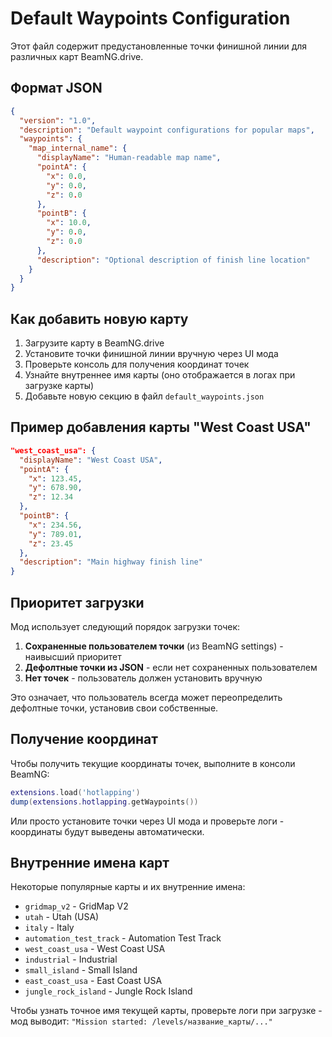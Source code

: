 # Default Waypoints Configuration

Этот файл содержит предустановленные точки финишной линии для различных карт BeamNG.drive.

## Формат JSON

```json
{
  "version": "1.0",
  "description": "Default waypoint configurations for popular maps",
  "waypoints": {
    "map_internal_name": {
      "displayName": "Human-readable map name",
      "pointA": {
        "x": 0.0,
        "y": 0.0,
        "z": 0.0
      },
      "pointB": {
        "x": 10.0,
        "y": 0.0,
        "z": 0.0
      },
      "description": "Optional description of finish line location"
    }
  }
}
```

## Как добавить новую карту

1. Загрузите карту в BeamNG.drive
2. Установите точки финишной линии вручную через UI мода
3. Проверьте консоль для получения координат точек
4. Узнайте внутреннее имя карты (оно отображается в логах при загрузке карты)
5. Добавьте новую секцию в файл `default_waypoints.json`

## Пример добавления карты "West Coast USA"

```json
"west_coast_usa": {
  "displayName": "West Coast USA",
  "pointA": {
    "x": 123.45,
    "y": 678.90,
    "z": 12.34
  },
  "pointB": {
    "x": 234.56,
    "y": 789.01,
    "z": 23.45
  },
  "description": "Main highway finish line"
}
```

## Приоритет загрузки

Мод использует следующий порядок загрузки точек:

1. **Сохраненные пользователем точки** (из BeamNG settings) - наивысший приоритет
2. **Дефолтные точки из JSON** - если нет сохраненных пользователем
3. **Нет точек** - пользователь должен установить вручную

Это означает, что пользователь всегда может переопределить дефолтные точки, установив свои собственные.

## Получение координат

Чтобы получить текущие координаты точек, выполните в консоли BeamNG:

```lua
extensions.load('hotlapping')
dump(extensions.hotlapping.getWaypoints())
```

Или просто установите точки через UI мода и проверьте логи - координаты будут выведены автоматически.

## Внутренние имена карт

Некоторые популярные карты и их внутренние имена:

- `gridmap_v2` - GridMap V2
- `utah` - Utah (USA)
- `italy` - Italy
- `automation_test_track` - Automation Test Track
- `west_coast_usa` - West Coast USA
- `industrial` - Industrial
- `small_island` - Small Island
- `east_coast_usa` - East Coast USA
- `jungle_rock_island` - Jungle Rock Island

Чтобы узнать точное имя текущей карты, проверьте логи при загрузке - мод выводит: `"Mission started: /levels/название_карты/..."`
